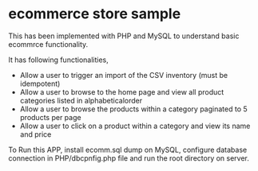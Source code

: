 # ecommerce store sample

This has been implemented with PHP and MySQL to understand basic ecommrce functionality.

It has following functionalities,

- Allow a user to trigger an import of the CSV inventory (must be idempotent)
- Allow a user to browse to the home page and view all product categories listed in alphabeticalorder
- Allow a user to browse the products within a category paginated to 5 products per page
- Allow a user to click on a product within a category and view its name and price


To Run this APP, install ecomm.sql dump on MySQL, configure database connection in PHP/dbcpnfig.php file and run the root directory on server.

 

